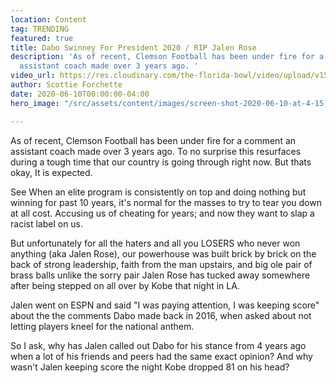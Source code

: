 ```yaml
---
location: Content
tag: TRENDING
featured: true
title: Dabo Swinney For President 2020 / RIP Jalen Rose
description: 'As of recent, Clemson Football has been under fire for a comment an
  assistant coach made over 3 years ago. '
video_url: https://res.cloudinary.com/the-florida-bowl/video/upload/v1591826191/TFB/Dabo_Swinney_defends_himself_and_Clemson_amid_criticism_nxf2nr.mp4
author: Scottie Forchette
date: 2020-06-10T00:00:00-04:00
hero_image: "/src/assets/content/images/screen-shot-2020-06-10-at-4-15-49-pm.png"

---
```

As of recent, Clemson Football has been under fire for a comment an assistant coach made over 3 years ago. To no surprise this resurfaces during a tough time that our country is going through right now. But thats okay, It is expected.

See When an elite program is consistently on top and doing nothing but winning for past 10 years, it's normal for the masses to try to tear you down at all cost. Accusing us of cheating for years; and now they want to slap a racist label on us.

But unfortunately for all the haters and all you LOSERS who never won anything (aka Jalen Rose), our powerhouse was built brick by brick on the back of strong leadership, faith from the man upstairs, and big ole pair of brass balls unlike the sorry pair Jalen Rose has tucked away somewhere after being stepped on all over by Kobe that night in LA.

Jalen went on ESPN and said "I was paying attention, I was keeping score" about the the comments Dabo made back in 2016, when asked about not letting players kneel for the national anthem.

So I ask, why has Jalen called out Dabo for his stance from 4 years ago when a lot of his friends and peers had the same exact opinion?  And why wasn't Jalen keeping score the night Kobe dropped 81 on his head?